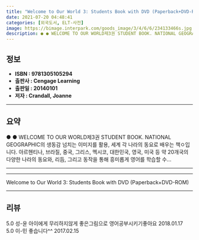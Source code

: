 ```yaml
---
title: "Welcome to Our World 3: Students Book with DVD (Paperback+DVD-ROM)"
date: 2021-07-20 04:48:41
categories: [외국도서, ELT-사전]
image: https://bimage.interpark.com/goods_image/3/4/6/6/234133466s.jpg
description: ● ● WELCOME TO OUR WORLD제3권 STUDENT BOOK. NATIONAL GEOGRAPHIC의 생동감 넘치는 이미지를 활용, 세계 각 나라의 동요로 배우는 책ㅇ입니다. 아르헨티나, 브라질, 중국, 그리스, 멕시코, 대한민국, 영국, 미국 등 약 20개국의 다양한 나
---
```


## **정보**

- **ISBN : 9781305105294**
- **출판사 : Cengage Learning**
- **출판일 : 20140101**
- **저자 : Crandall, Joanne**

------



## **요약**

●  ●  WELCOME TO OUR WORLD제3권 STUDENT BOOK. NATIONAL GEOGRAPHIC의 생동감 넘치는 이미지를 활용, 세계 각 나라의 동요로 배우는 책ㅇ입니다. 아르헨티나, 브라질, 중국, 그리스, 멕시코, 대한민국, 영국, 미국 등 약 20개국의 다양한 나라의 동요와, 리듬, 그리고 동작을 통해 흥미롭게 영어를 학습할 수... 

------



------


Welcome to Our World 3: Students Book with DVD (Paperback+DVD-ROM) 

------


## **리뷰** 

5.0 성-윤 아이에게 무리하지않게 좋은그림으로 영어공부시키기좋아요 2018.01.17 <br/>5.0 이-민 좋습니다^^ 2017.02.15 <br/>